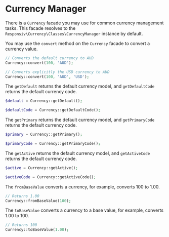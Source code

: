 # Currency Manager

There is a `Currency` facade you may use for common currency management tasks. This facade resolves to the `Responsiv\Currency\Classes\CurrencyManager` instance by default.

You may use the `convert` method on the `Currency` facade to convert a currency value.

```php
// Converts the default currency to AUD
Currency::convert(100, 'AUD');

// Converts explicitly the USD currency to AUD
Currency::convert(100, 'AUD', 'USD');
```

The `getDefault` returns the default currency model, and `getDefaultCode` returns the default currency code.

```php
$default = Currency::getDefault();

$defaultCode = Currency::getDefaultCode();
```

The `getPrimary` returns the default currency model, and `getPrimaryCode` returns the default currency code.

```php
$primary = Currency::getPrimary();

$primaryCode = Currency::getPrimaryCode();
```

The `getActive` returns the default currency model, and `getActiveCode` returns the default currency code.

```php
$active = Currency::getActive();

$activeCode = Currency::getActiveCode();
```

The `fromBaseValue` converts a currency, for example, converts 100 to 1.00.

```php
// Returns 1.00
Currency::fromBaseValue(100);
```

The `toBaseValue` converts a currency to a base value, for example, converts 1.00 to 100.

```php
// Returns 100
Currency::toBaseValue(1.00);
```
